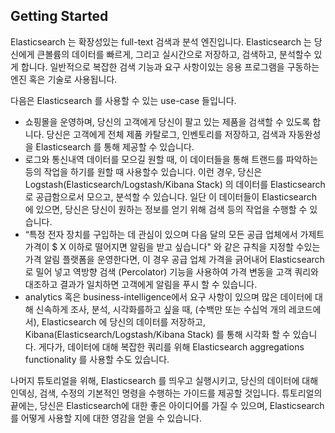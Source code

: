 ## Getting Started

Elasticsearch 는 확장성있는 full-text 검색과 분석 엔진입니다. Elasticsearch 는 당신에게 큰볼륨의 데이터를 빠르게, 그리고 실시간으로 저장하고, 검색하고, 분석할수 있게 합니다. 일반적으로 복잡한 검색 기능과 요구 사항이있는 응용 프로그램을 구동하는 엔진 혹은 기술로 사용됩니다.

다음은 Elasticsearch 를 사용할 수 있는 use-case 들입니다.

- 쇼핑몰을 운영하며, 당신의 고객에게 당신이 팔고 있는 제품을 검색할 수 있도록 합니다. 당신은 고객에게 전체 제품 카탈로그, 인벤토리를 저장하고, 검색과 자동완성을  Elasticsearch 를 통해 제공할 수 있습니다.
- 로그와 통신내역 데이터를 모으길 원할 때, 이 데이터들을 통해 트랜드를 파악하는 등의 작업을 하기를 원할 때 사용할수 있습니다. 이런 경우, 당신은 Logstash(Elasticsearch/Logstash/Kibana Stack) 의 데이터를 Elasticsearch 로 공급함으로서 모으고, 분석할 수 있습니다. 일단 이 데이터들이 Elasticsearch 에 있으면, 당신은 당신이 원하는 정보를 얻기 위해 검색 등의 작업을 수행할 수 있습니다.
- “특정 전자 장치를 구입하는 데 관심이 있으며 다음 달의 모든 공급 업체에서 가제트 가격이 $ X 이하로 떨어지면 알림을 받고 싶습니다" 와 같은 규칙을 지정할 수있는 가격 알림 플랫폼을 운영한다면, 이 경우 공급 업체 가격을 긁어내어 Elasticsearch로 밀어 넣고 역방향 검색 (Percolator) 기능을 사용하여 가격 변동을 고객 쿼리와 대조하고 결과가 일치하면 고객에게 알림을 푸시 할 수 있습니다.
- analytics 혹은 business-intelligence에서 요구 사항이 있으며 많은 데이터에 대해 신속하게 조사, 분석, 시각화를하고 싶을 때, (수백만 또는 수십억 개의 레코드에서), Elasticsearch 에 당신의 데이터를 저장하고, Kibana(Elasticsearch/Logstash/Kibana Stack)  를 통해 시각화 할 수 있습니다. 게다가, 데이터에 대해 복잡한 쿼리를 위해 Elasticsearch aggregations functionality 를 사용할 수도 있습니다.

나머지 튜토리얼을 위해, Elasticsearch 를 띄우고 실행시키고, 당신의 데이터에 대해 인덱싱, 검색, 수정의 기본적인 명령을 수행하는 가이드를 제공할 것입니다. 튜토리얼의 끝에는, 당신은 Elasticsearch에 대한 좋은 아이디어를 가질 수 있으며, Elasticsearch를 어떻게 사용할 지에 대한 영감을 얻을 수 있습니다.
